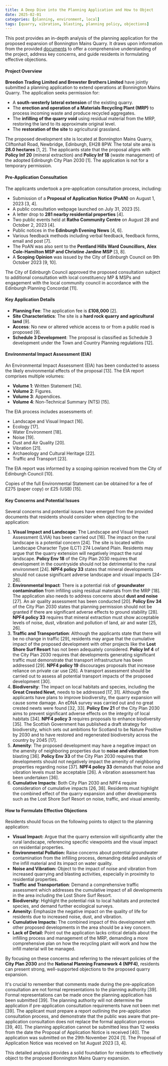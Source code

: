 ```yaml
---
title: A Deep Dive into the Planning Application and How to Object
date: 2025-02-01
categories: [planning, environment, local]
tags: [quarry, vibration, blasting, planning policy, objections]
---
```


This post provides an in-depth analysis of the planning application for the proposed expansion of Bonnington Mains Quarry. It draws upon information from the provided [documents](https://citydev-portal.edinburgh.gov.uk/idoxpa-web/applicationDetails.do?activeTab=documents&keyVal=SNPUZREWGDP00)
to offer a comprehensive understanding of the project, address key concerns, and guide residents in formulating effective objections.

#### Project Overview

**Breedon Trading Limited and Brewster Brothers Limited** have jointly submitted a planning application to extend operations at Bonnington Mains Quarry. The application seeks permission for:

*   A **south-westerly lateral extension** of the existing quarry.
*   The **erection and operation of a Materials Recycling Plant (MRP)** to process incoming waste and produce recycled aggregates.
*   The **infilling of the quarry void** using residual material from the MRP, restoring the land to its approximate original level.
*  The **restoration of the site** to agricultural grassland.

The proposed development site is located at Bonnington Mains Quarry, Cliftonhall Road, Newbridge, Edinburgh, EH28 8PW. The total site area is **28.0 hectares** [1, 2]. The applicants state that the proposal aligns with **Policy Inf 20** (mineral extraction) and **Policy Inf 18** (waste management) of the adopted Edinburgh City Plan 2030 [1]. The application is not for a temporary permission.

#### Pre-Application Consultation

The applicants undertook a pre-application consultation process, including:

*   Submission of a **Proposal of Application Notice (PoAN)** on August 1, 2023 [3, 4].
*   A public consultation webpage launched on July 31, 2023 [5].
*   A letter drop to **281 nearby residential properties** [4].
*   Two public events held at **Ratho Community Centre** on August 28 and October 2, 2023 [4].
*   Public notices in the **Edinburgh Evening News** [4, 6].
*   Various feedback methods including verbal feedback, feedback forms, email and post [7].
*   The PoAN was also sent to the **Pentland Hills Ward Councillors, Alex Cole-Hamilton MSP and Christine Jardine MSP** [3, 8].
*   A **Scoping Opinion** was issued by the City of Edinburgh Council on 9th October 2023 [9, 10].

The City of Edinburgh Council approved the proposed consultation subject to additional consultation with local constituency MP & MSPs and engagement with the local community council in accordance with the Edinburgh Planning Concordat [11].

#### Key Application Details

*   **Planning Fee**: The application fee is **£108,000** [2].
*   **Site Characteristics**: The site is a **hard rock quarry and agricultural land** [9].
*   **Access**: No new or altered vehicle access to or from a public road is proposed [9].
*   **Schedule 3 Development**: The proposal is classified as Schedule 3 development under the Town and Country Planning regulations [12].

#### Environmental Impact Assessment (EIA)

An Environmental Impact Assessment (EIA) has been conducted to assess the likely environmental effects of the proposal [13]. The EIA report comprises multiple volumes:

*   **Volume 1**: Written Statement [14].
*   **Volume 2**: Figures.
*   **Volume 3**: Appendices.
*   **Volume 4**: Non-Technical Summary (NTS) [15].

The EIA process includes assessments of:

*   Landscape and Visual Impact [16].
*   Ecology [17].
*   Water Environment [18].
*   Noise [19].
*   Dust and Air Quality [20].
*   Vibration [21].
*   Archaeology and Cultural Heritage [22].
*   Traffic and Transport [23].

The EIA report was informed by a scoping opinion received from the City of Edinburgh Council [10].

Copies of the full Environmental Statement can be obtained for a fee of £275 (paper copy) or £25 (USB) [15].

#### Key Concerns and Potential Issues

Several concerns and potential issues have emerged from the provided documents that residents should consider when objecting to the application:

1.  **Visual Impact and Landscape**: The Landscape and Visual Impact Assessment (LVIA) has been carried out [16]. The impact on the rural landscape is a potential concern [24]. The site is located within Landscape Character Type (LCT) 274 Lowland Plain. Residents may argue that the quarry extension will negatively impact the rural landscape. **Policy Env 18** of the City Plan 2030 requires that development in the countryside should not be detrimental to the rural environment [24]. **NPF4 policy 33** states that mineral developments should not cause significant adverse landscape and visual impacts [24-26].
2.  **Environmental Impact**: There is a potential risk of **groundwater contamination** from infilling using residual materials from the MRP [18]. The application also needs to address concerns about **dust and noise** [27]. An air quality assessment has been conducted [20]. **Policy Env 34** of the City Plan 2030 states that planning permission should not be granted if there are significant adverse effects to ground stability [28]. **NPF4 policy 33** requires that mineral extraction must show acceptable levels of noise, dust, vibration and pollution of land, air and water [25, 26].
3.  **Traffic and Transportation**: Although the applicants state that there will be no change in traffic [29], residents may argue that the cumulative impact of the proposed development with other projects like the **Lost Shore Surf Resort** has not been adequately considered. **Policy Inf 4** of the City Plan 2030 requires that developments generating significant traffic must demonstrate that transport infrastructure has been addressed [29]. **NPF4 policy 19** discourages proposals that increase reliance on private car use [26]. A transport assessment should be carried out to assess all potential transport impacts of the proposed development [30].
4.  **Biodiversity**: The impact on local habitats and species, including the **Great Crested Newt**, needs to be addressed [17, 31]. Although the applicants have plans to improve biodiversity, the quarry expansion will cause some damage. An eDNA survey was carried out and no great crested newts were found [32, 33].  **Policy Env 21** of the City Plan 2030 aims to prevent significant adverse effects on the integrity of local habitats [34]. **NPF4 policy 3** requires proposals to enhance biodiversity [35]. The Scottish Government has published a draft strategy for biodiversity, which sets out ambitions for Scotland to be Nature Positive by 2030 and to have restored and regenerated biodiversity across the country by 2045 [17].
5.  **Amenity**: The proposed development may have a negative impact on the amenity of neighboring properties due to **noise and vibration** from blasting [36]. **Policy Env 33** of the City Plan 2030 requires that developments should not negatively impact the amenity of neighboring properties regarding noise [37]. **NPF4 policy 33** demands that noise and vibration levels must be acceptable [26]. A vibration assessment has been undertaken [36].
6.  **Cumulative Impacts**: Both City Plan 2030 and NPF4 require consideration of cumulative impacts [26, 38]. Residents must highlight the combined effect of the quarry expansion and other developments such as the Lost Shore Surf Resort on noise, traffic, and visual amenity.

#### How to Formulate Effective Objections

Residents should focus on the following points to object to the planning application:

*   **Visual Impact:** Argue that the quarry extension will significantly alter the rural landscape, referencing specific viewpoints and the visual impact on residential properties.
*   **Environmental Pollution:** Raise concerns about potential groundwater contamination from the infilling process, demanding detailed analysis of the infill material and its impact on water quality.
*   **Noise and Vibration:** Object to the impact of noise and vibration from increased quarrying and blasting activities, especially in proximity to residential properties.
*   **Traffic and Transportation**: Demand a comprehensive traffic assessment which addresses the cumulative impact of all developments in the area including the Lost Shore Surf Resort.
*   **Biodiversity**: Highlight the potential risk to local habitats and protected species, and demand further ecological surveys.
*   **Amenity:** Emphasize the negative impact on the quality of life for residents due to increased noise, dust, and vibration.
*   **Cumulative Impacts:** The combined impact of this development with other proposed developments in the area should be a key concern.
*   **Lack of Detail:** Point out the application lacks critical details about the infilling process and management of the MRP, demanding a more comprehensive plan on how the recycling plant will work and how the infill material will be managed.

By focusing on these concerns and referring to the relevant policies of the **City Plan 2030** and the **National Planning Framework 4 (NPF4)**, residents can present strong, well-supported objections to the proposed quarry expansion.

It's crucial to remember that comments made during the pre-application consultation are not formal representations to the planning authority [39]. Formal representations can be made once the planning application has been submitted [39]. The planning authority will not determine the application if pre-application consultation requirements have not been met [39]. The applicant must prepare a report outlining the pre-application consultation process, and demonstrate that the public was aware that pre-application consultation does not replace the formal application process [39, 40]. The planning application cannot be submitted less than 12 weeks from the date the Proposal of Application Notice is received [40]. The application was submitted on the 29th November 2024 [1]. The Proposal of Application Notice was received on 1st August 2023 [3, 4].

This detailed analysis provides a solid foundation for residents to effectively object to the proposed Bonnington Mains Quarry expansion.

